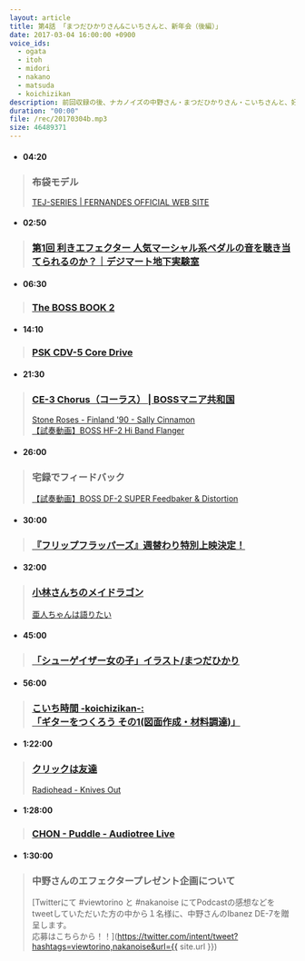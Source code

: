 ```yaml
---
layout: article
title: 第4話 「まつだひかりさん&こいちさんと、新年会（後編）」
date: 2017-03-04 16:00:00 +0900
voice_ids:
  - ogata
  - itoh
  - midori
  - nakano
  - matsuda
  - koichizikan
description: 前回収録の後、ナカノイズの中野さん・まつだひかりさん・こいちさんと、好きなBOSSコンパクトエフェクター、小林さんちのメイドラゴン、ギター警察、自作7弦ジャガー、サウンドハウスの実店舗、クリックは友達、イラスト制作などについて話しました。今回は中野さんのご好意により素敵なプレゼントがありますのでその辺りもチェックしていただければ幸いです。
duration: "00:00"
file: /rec/20170304b.mp3
size: 46489371
---
```


- #### 04:20
> ### 布袋モデル
> [TEJ-SERIES | FERNANDES OFFICIAL WEB SITE](http://www.fernandes.co.jp/products/tej-standard-series.html)

- #### 02:50
> ### [第1回 利きエフェクター 人気マーシャル系ペダルの音を聴き当てられるのか？｜デジマート地下実験室](http://www.digimart.net/magazine/article/2016120102307.html)

- #### 06:30
> ### [The BOSS BOOK 2](http://amzn.asia/i1k3G1t )

- #### 14:10
> ### [PSK CDV-5 Core Drive](https://ja.wikipedia.org/wiki/Tetsuya#.E3.82.A8.E3.83.95.E3.82.A7.E3.82.AF.E3.82.BF.E3.83.BC.E7.AD.89)

- #### 21:30
> ### [CE-3 Chorus（コーラス） | BOSSマニア共和国 ](http://bossmania.club/ce-3/)
> [Stone Roses - Finland '90 - Sally Cinnamon](https://www.youtube.com/watch?v=BsE2dgDWO28)  
> [【試奏動画】BOSS HF-2 Hi Band Flanger](https://www.youtube.com/watch?v=yBEG16YDM3o)

- #### 26:00
> ### 宅録でフィードバック
> [【試奏動画】BOSS DF-2 SUPER Feedbaker & Distortion](https://www.youtube.com/watch?v=stzTGrEO6Lc)

- #### 30:00
> ### [『フリップフラッパーズ』週替わり特別上映決定！](http://flipflappers.com/news/#170124)

- #### 32:00
> ### [小林さんちのメイドラゴン](http://maidragon.jp/)
> [亜人ちゃんは語りたい](http://demichan.com/)

- #### 45:00
> ### [「シューゲイザー女の子」イラスト/まつだひかり](http://www.pixiv.net/member_illust.php?mode=medium&illust_id=59884342)

- #### 56:00
> ### [こいち時間 -koichizikan-: <br>「ギターをつくろう その1(図面作成・材料調達)」](http://koichizikan.seesaa.net/article/440070934.html)

- #### 1:22:00
> ### [クリックは友達](https://goo.gl/Wk4391)
> [Radiohead - Knives Out](https://www.youtube.com/watch?v=2Lpw3yMCWro)

- #### 1:28:00
> ### [CHON - Puddle - Audiotree Live](https://www.youtube.com/watch?list=PLunIrIqYqs79boxSMyxao7XQxY8cqUCu9&v=iYrUwWq6KO8)

- #### 1:30:00
> ### 中野さんのエフェクタープレゼント企画について
> [Twitterにて #viewtorino と #nakanoise にてPodcastの感想などをtweetしていただいた方の中から１名様に、中野さんのIbanez DE-7を贈呈します。<br>応募はこちらから！！](https://twitter.com/intent/tweet?hashtags=viewtorino,nakanoise&url={{ site.url }})
